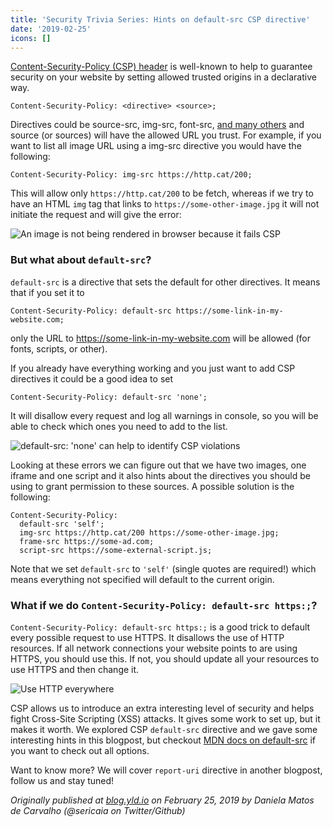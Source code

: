```yaml
---
title: 'Security Trivia Series: Hints on default-src CSP directive'
date: '2019-02-25'
icons: []
---
```


[Content-Security-Policy (CSP) header](https://developer.mozilla.org/en-US/docs/Web/HTTP/Headers/Content-Security-Policy/) is well-known to help to guarantee security on your website by setting allowed trusted origins in a declarative way.

`Content-Security-Policy: <directive> <source>;`

Directives could be source-src, img-src, font-src, [and many others](https://developer.mozilla.org/en-US/docs/Web/HTTP/Headers/Content-Security-Policy) and source (or sources) will have the allowed URL you trust. For example, if you want to list all image URL using a img-src directive you would have the following:

`Content-Security-Policy: img-src https://http.cat/200;`

This will allow only `https://http.cat/200` to be fetch, whereas if we try to have an HTML `img` tag that links to `https://some-other-image.jpg` it will not initiate the request and will give the error:

![An image is not being rendered in browser because it fails CSP](https://user-images.githubusercontent.com/1150553/52958954-165b5380-338d-11e9-950f-1e36ff3c149c.png)

### But what about `default-src`?

`default-src` is a directive that sets the default for other directives. It means that if you set it to

`Content-Security-Policy: default-src https://some-link-in-my-website.com;`

only the URL to https://some-link-in-my-website.com will be allowed (for fonts, scripts, or other).

If you already have everything working and you just want to add CSP directives it could be a good idea to set

`Content-Security-Policy: default-src 'none';`

It will disallow every request and log all warnings in console, so you will be able to check which ones you need to add to the list.

![default-src: 'none' can help to identify CSP violations](https://user-images.githubusercontent.com/1150553/52959059-4dca0000-338d-11e9-8409-58b6c078081e.png)

Looking at these errors we can figure out that we have two images, one iframe and one script and it also hints about the directives you should be using to grant permission to these sources. A possible solution is the following:

```
Content-Security-Policy:
  default-src 'self';
  img-src https://http.cat/200 https://some-other-image.jpg;
  frame-src https://some-ad.com;
  script-src https://some-external-script.js;
```

Note that we set `default-src` to `'self'` (single quotes are required!) which means everything not specified will default to the current origin.

### What if we do `Content-Security-Policy: default-src https:;`?

`Content-Security-Policy: default-src https:;` is a good trick to default every possible request to use HTTPS. It disallows the use of HTTP resources. If all network connections your website points to are using HTTPS, you should use this. If not, you should update all your resources to use HTTPS and then change it.

![Use HTTP everywhere](https://user-images.githubusercontent.com/1150553/52959932-75ba6300-338f-11e9-9871-d44b82ffd153.png)

CSP allows us to introduce an extra interesting level of security and helps fight Cross-Site Scripting (XSS) attacks. It gives some work to set up, but it makes it worth. We explored CSP `default-src` directive and we gave some interesting hints in this blogpost, but checkout [MDN docs on default-src](https://developer.mozilla.org/en-US/docs/Web/HTTP/Headers/Content-Security-Policy/default-src) if you want to check out all options.

Want to know more? We will cover `report-uri` directive in another blogpost, follow us and stay tuned!

_Originally published at [blog.yld.io](https://blog.yld.io/) on February 25, 2019 by Daniela Matos de Carvalho (@sericaia on Twitter/Github)_

